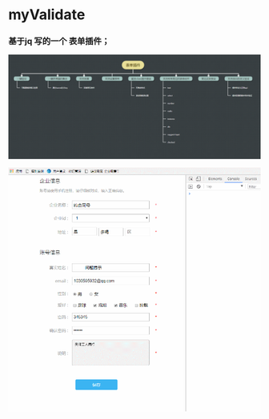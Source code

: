 # myValidate

### 基于jq 写的一个 表单插件；

![Alt 功能模块](https://github.com/lidog/myValidate/blob/master/EgImages/2.png)

![Alt 演示](https://github.com/lidog/myValidate/blob/master/EgImages/eg.gif)
